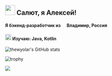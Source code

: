 <!-- -->
## <img src="https://github.com/blackcater/blackcater/raw/main/images/Hi.gif" height="32"/> Салют, я Алексей!

#### Я бэкенд-разработчик из <img src="https://img.icons8.com/color/344/russian-federation-circular.png" width="13"> <b>Владимир, Россия</b></br>
#### <img src="https://github.githubassets.com/images/icons/emoji/unicode/1f393.png" height="20" width="20"/> Изучаю: Java, Kotlin

![thewyolar's GitHub stats](https://github-readme-stats.vercel.app/api?username=thewyolar&theme=nord&show_icons=true&hide=prs)

![trophy](https://github-profile-trophy.vercel.app/?username=thewyolar&theme=nord&row=1&margin-w=5)

![](https://komarev.com/ghpvc/?username=thewyolar)

<!---![Top Langs](https://github-readme-stats.vercel.app/api/top-langs/?username=thewyolar&theme=nord&hide=purebasic,jupyter%20notebook&layout=compact)

<!---
thewyolar/thewyolar is a ✨ special ✨ repository because its `README.md` (this file) appears on your GitHub profile.
You can click the Preview link to take a look at your changes.
--->
